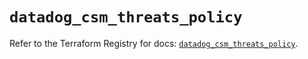 # `datadog_csm_threats_policy`

Refer to the Terraform Registry for docs: [`datadog_csm_threats_policy`](https://registry.terraform.io/providers/datadog/datadog/3.78.0/docs/resources/csm_threats_policy).
